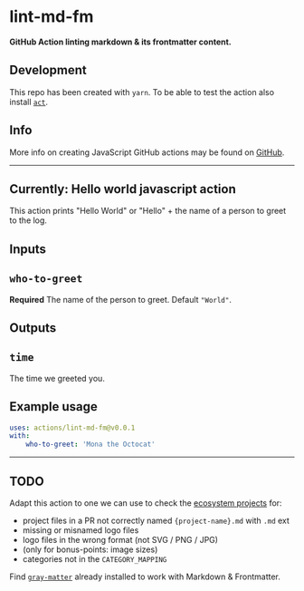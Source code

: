 # lint-md-fm
**GitHub Action linting markdown &amp; its frontmatter content.**

## Development

This repo has been created with `yarn`. 
To be able to test the action also install [`act`](https://github.com/nektos/act).

## Info

More info on creating JavaScript GitHub actions may be found on 
[GitHub](https://docs.github.com/en/actions/creating-actions/creating-a-javascript-action). 

---

## Currently: Hello world javascript action

This action prints "Hello World" or "Hello" + the name of a person to greet to 
the log.

## Inputs

## `who-to-greet`

**Required** The name of the person to greet. Default `"World"`.

## Outputs

## `time`

The time we greeted you.

## Example usage

```yaml
uses: actions/lint-md-fm@v0.0.1
with:
    who-to-greet: 'Mona the Octocat'
```

---

## TODO

Adapt this action to one we can use to check the 
[ecosystem projects](https://github.com/solana-labs/ecosystem) for:
- project files in a PR not correctly named `{project-name}.md` with `.md` ext
- missing or misnamed logo files
- logo files in the wrong format (not SVG / PNG / JPG)
- (only for bonus-points: image sizes)
- categories not in the `CATEGORY_MAPPING`

Find [`gray-matter`](https://www.npmjs.com/package/gray-matter) already 
installed to work with Markdown & Frontmatter.
